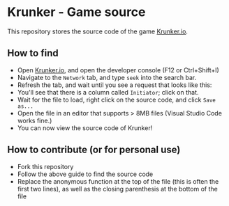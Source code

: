 # Krunker - Game source

This repository stores the source code of the game [Krunker.io](https://krunker.io/).

## How to find

- Open [Krunker.io](https://krunker.io/), and open the developer console (F12 or Ctrl+Shift+I)
- Navigate to the `Network` tab, and type `seek` into the search bar.
- Refresh the tab, and wait until you see a request that looks like this:
- You'll see that there is a column called `Initiator`; click on that.
- Wait for the file to load, right click on the source code, and click `Save as...`
- Open the file in an editor that supports > 8MB files (Visual Studio Code works fine.)
- You can now view the source code of Krunker!

## How to contribute (or for personal use)

- Fork this repository
- Follow the above guide to find the source code
- Replace the anonymous function at the top of the file (this is often the first two lines), as well as the closing parenthesis at the bottom of the file
